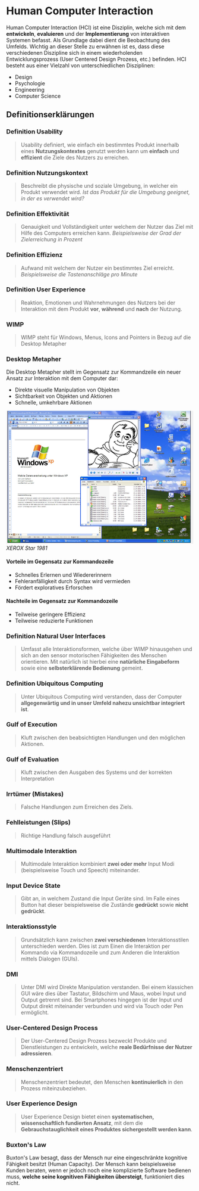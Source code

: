 # Human Computer Interaction
Human Computer Interaction (HCI) ist eine Disziplin, welche sich mit dem **entwickeln**, **evaluieren** und der **Implementierung** von interaktiven Systemen befasst. Als Grundlage dabei dient die Beobachtung des Umfelds.
Wichtig an dieser Stelle zu erwähnen ist es, dass diese verschiedenen Diszipline sich in einem wiederholenden Entwicklungsprozess (User Centered Design Prozess, etc.) befinden.
HCI besteht aus einer Vielzahl von unterschiedlichen Disziplinen:
* Design
* Psychologie
* Engineering
* Computer Science

## Definitionserklärungen

### Definition Usability
> Usability definiert, wie einfach ein bestimmtes Produkt innerhalb eines **Nutzungskontextes** genutzt werden kann um **einfach** und **effizient** die Ziele des Nutzers zu erreichen.

### Definition Nutzungskontext
> Beschreibt die physische und soziale Umgebung, in welcher ein Produkt verwendet wird.
> *Ist das Produkt für die Umgebung geeignet, in der es verwendet wird?*


### Definition Effektivität
> Genauigkeit und Vollständigkeit unter welchem der Nutzer das Ziel mit Hilfe des Computers erreichen kann. *Beispielsweise der Grad der Zielerreichung in Prozent*

### Definition Effizienz
> Aufwand mit welchem der Nutzer ein bestimmtes Ziel erreicht. *Beispielsweise die Tastenanschläge pro Minute*

### Definition User Experience
> Reaktion, Emotionen und Wahrnehmungen des Nutzers bei der Interaktion mit dem Produkt **vor**, **während** und **nach** der Nutzung.

### WIMP
> WIMP steht für Windows, Menus, Icons and Pointers in Bezug auf die Desktop Metapher



### Desktop Metapher
Die Desktop Metapher stellt im Gegensatz zur Kommandzeile ein neuer Ansatz zur Interaktion mit dem Computer dar:
* Direkte visuelle Manipulation von Objekten
* Sichtbarkeit von Objekten und Aktionen
* Schnelle, umkehrbare Aktionen

![Desktop Metapher](./images/desktop_metapher.png)
*XEROX Star 1981*

#### Vorteile im Gegensatz zur Kommandozeile
* Schnelles Erlernen und Wiedererinnern
* Fehleranfälligkeit durch Syntax wird vermieden
* Fördert exploratives Erforschen

#### Nachteile im Gegensatz zur Kommandozeile
* Teilweise geringere Effizienz
* Teilweise reduzierte Funktionen

### Definition Natural User Interfaces
> Umfasst alle Interaktionsformen, welche über WIMP hinausgehen und sich an den sensor motorischen Fähigkeiten des Menschen orientieren. Mit natürlich ist hierbei eine **natürliche Eingabeform** sowie eine **selbsterklärende Bedienung** gemeint. 

### Definition Ubiquitous Computing
> Unter Ubiquitous Computing wird verstanden, dass der Computer **allgegenwärtig und in unser Umfeld nahezu unsichtbar integriert ist**.

### Gulf of Execution
> Kluft zwischen den beabsichtigten Handlungen und den möglichen Aktionen.

### Gulf of Evaluation
> Kluft zwischen den Ausgaben des Systems und der korrekten Interpretation

### Irrtümer (Mistakes)
> Falsche Handlungen zum Erreichen des Ziels.

### Fehlleistungen (Slips)
> Richtige Handlung falsch ausgeführt

### Multimodale Interaktion
> Multimodale Interaktion kombiniert **zwei oder mehr** Input Modi (beispielsweise Touch und Speech) miteinander.

### Input Device State
> Gibt an, in welchem Zustand die Input Geräte sind. Im Falle eines Button hat dieser beispielsweise die Zustände **gedrückt** sowie **nicht gedrückt**.

### Interaktionsstyle
> Grundsätzlich kann zwischen **zwei verschiedenen** Interaktionsstilen unterschieden werden. Dies ist zum Einen die Interaktion per Kommando via Kommandozeile und zum Anderen die Interaktion mittels Dialogen (GUIs).

### DMI
> Unter DMI wird Direkte Manipulation verstanden. Bei einem klassichen GUI wäre dies über Tastatur, Bildschirm und Maus, wobei Input und Output getrennt sind. Bei Smartphones hingegen ist der Input und Output direkt miteinander verbunden und wird via Touch oder Pen ermöglicht. 

### User-Centered Design Process
> Der User-Centered Design Prozess bezweckt Produkte und Dienstleistungen zu entwickeln, welche **reale Bedürfnisse der Nutzer adressieren**.

### Menschenzentriert
> Menschenzentriert bedeutet, den Menschen **kontinuierlich** in den Prozess miteinzubeziehen.

### User Experience Design
> User Experience Design bietet einen **systematischen, wissenschaftlich fundierten Ansatz**, mit dem die **Gebrauchstauglichkeit eines Produktes sichergestellt werden kann**.

### Buxton's Law
Buxton's Law besagt, dass der Mensch nur eine eingeschränkte kognitive Fähigkeit besitzt (Human Capacity). Der Mensch kann beispielsweise Kunden beraten, wenn er jedoch noch eine komplizierte Software bedienen muss, **welche seine kognitiven Fähigkeiten übersteigt**, funktioniert dies nicht.
